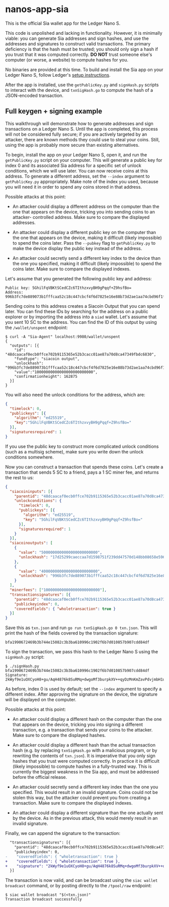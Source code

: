 # nanos-app-sia

This is the official Sia wallet app for the Ledger Nano S.

This code is unpolished and lacking in functionality. However, it is minimally
viable: you can generate Sia addresses and sign hashes, and use the addresses
and signatures to construct valid transactions. The primary deficiency is that
the hash must be trusted; you should only sign a hash if you trust that it was
computed correctly. **DO NOT** trust someone else's computer (or worse, a
website) to compute hashes for you.

No binaries are provided at this time. To build and install the Sia app on
your Ledger Nano S, follow Ledger's [setup instructions](https://ledger.readthedocs.io/en/latest/userspace/getting_started.html).

After the app is installed, use the `getPublicKey.py` and `signHash.py`
scripts to interact with the device, and `txnSigHash.go` to compute the hash
of a JSON-encoded transaction.


## Full keygen + signing example

This walkthrough will demonstrate how to generate addresses and sign
transactions on a Ledger Nano S. Until the app is completed, this process will
not be considered fully secure; if you are actively targeted by an attacker,
there are known methods they could use to steal your coins. Still, using the
app is probably more secure than existing alternatives.

To begin, install the app on your Ledger Nano S, open it, and run the
`getPublicKey.py` script on your computer. This will generate a public key for
index 0 and its associated Sia address for a specific set of unlock
conditions, which we will use later. You can now receive coins at this
address. To generate a different address, set the `--index` argument to
`getPublicKey.py` appropriately. Make note of the index you used, because you
will need it in order to spend any coins stored in that address.

Possible attacks at this point:

- An attacker could display a different address on the computer than the one
  that appears on the device, tricking you into sending coins to an attacker-
  controlled address. Make sure to compare the displayed addresses.

- An attacker could display a different public key on the computer than the
  one that appears on the device, making it difficult (likely impossible) to
  spend the coins later. Pass the `--pubkey` flag to `getPublicKey.py` to make
  the device display the public key instead of the address.

- An attacker could secretly send a different key index to the device than
  the one you specified, making it difficult (likely impossible) to spend the
  coins later. Make sure to compare the displayed indexes.

Let's assume that you generated the following public key and address:

```
Public key: 5GhilFqVBKtSCedCZc6TIthzxvyBH9gPqqf+Z9hsfBo=
Address:    996b3fc7de889073b1fffcaa52c18c447cbcf4f6d7825e16e88b73d2ae1aa74cbd96f1f1699f
```

Sending coins to this address creates a Siacoin Output that you can spend
later. You can find these IDs by searching for the address on a public
explorer or by importing the address into a `siad` wallet. Let's assume that
you sent 10 SC to the address. You can find the ID of this output by using the
`/wallet/unspent` endpoint:

```
$ curl -A "Sia-Agent" localhost:9980/wallet/unspent
{
  "outputs": [{
    "id": "48dcaacaf0ecb0ffce702b9115365e52b3cacc01ae87a70d8ca47349fbdc6830",
    "fundtype": "siacoin output",
    "unlockhash": "996b3fc7de889073b1fffcaa52c18c447cbcf4f6d7825e16e88b73d2ae1aa74cbd96f1f1699f",
    "value":"10000000000000000000000000",
    "confirmationheight": 162875
  }]
}
```

You will also need the unlock conditions for the address, which are:

```json
{
  "timelock": 0,
  "publickeys": [{
    "algorithm": "ed25519",
    "key":"5GhilFqVBKtSCedCZc6TIthzxvyBH9gPqqf+Z9hsfBo="
  }],
  "signaturesrequired": 1
}
```

If you use the public key to construct more complicated unlock conditions
(such as a multisig scheme), make sure you write down the unlock conditions
somewhere.

Now you can construct a transaction that spends these coins. Let's create a
transaction that sends 5 SC to a friend, pays a 1 SC miner fee, and returns
the rest to us:

```json
{
  "siacoininputs": [{
    "parentid": "48dcaacaf0ecb0ffce702b9115365e52b3cacc01ae87a70d8ca47349fbdc6830",
    "unlockconditions": {
      "timelock": 0,
      "publickeys": [{
        "algorithm": "ed25519",
        "key": "5GhilFqVBKtSCedCZc6TIthzxvyBH9gPqqf+Z9hsfBo="
      }],
      "signaturesrequired": 1
    }
  }],
  "siacoinoutputs": [
    {
      "value": "5000000000000000000000000",
      "unlockhash": "17d25299caeccaa7d1598751f239dd47570d148bb08658e596112d917dfa6bc8400b44f239bb"
    },
    {
      "value": "4000000000000000000000000",
      "unlockhash": "996b3fc7de889073b1fffcaa52c18c447cbcf4f6d7825e16e88b73d2ae1aa74cbd96f1f1699f"
    }
  ],
  "minerfees": ["1000000000000000000000000"],
  "transactionsignatures": [{
    "parentid": "48dcaacaf0ecb0ffce702b9115365e52b3cacc01ae87a70d8ca47349fbdc6830",
    "publickeyindex": 0,
    "coveredfields": { "wholetransaction": true }
  }]
}
```

Save this as `txn.json` and run `go run txnSigHash.go 0 txn.json`. This will
print the hash of the fields covered by the transaction signature:
```
bfa1990672469b3b744e15082c3b3ba610996c1902f6b7d010857b907cdd84df
```

To sign the transaction, we pass this hash to the Ledger Nano S using the
`signHash.py` script:

```
$ ./signHash.py bfa1990672469b3b744e15082c3b3ba610996c1902f6b7d010857b907cdd84df
Signature: 2kWyf9e1uOXCyoH8+gu/AqH4876k8SuRMq+dwgoMf3burpkXV++qyDzMnKmZavPdvjmbH1uL1Glzq6juNunMDA==
```

As before, index 0 is used by default; set the `--index` argument to specify a
different index. After approving the signature on the device, the signature
will be displayed on the computer.

Possible attacks at this point:

- An attacker could display a different hash on the computer than the one that
  appears on the device, tricking you into signing a different transaction,
  e.g. a transaction that sends your coins to the attacker. Make sure to
  compare the displayed hashes.

- An attacker could display a different hash than the actual transaction hash
  (e.g. by replacing `txnSigHash.go` with a malicious program, or by rewriting
  the contents of `txn.json`). It is imperative that you only sign hashes that
  you trust were computed correctly. In practice it is difficult (likely
  impossible) to compute hashes in a fully-trusted way. This is currently the
  biggest weakness in the Sia app, and must be addressed before the official
  release.

- An attacker could secretly send a different key index than the one you
  specified. This would result in an invalid signature. Coins could not be
  stolen this way, but the attacker could prevent you from creating a
  transaction. Make sure to compare the displayed indexes.

- An attacker could display a different signature than the one actually sent
  by the device. As in the previous attack, this would merely result in an
  invalid signature.

Finally, we can append the signature to the transaction:

```diff
  "transactionsignatures": [{
    "parentid": "48dcaacaf0ecb0ffce702b9115365e52b3cacc01ae87a70d8ca47349fbdc6830",
    "publickeyindex": 0,
-    "coveredfields": { "wholetransaction": true }
+    "coveredfields": { "wholetransaction": true },
+    "signature": "2kWyf9e1uOXCyoH8+gu/AqH4876k8SuRMq+dwgoMf3burpkXV++qyDzMnKmZavPdvjmbH1uL1Glzq6juNunMDA=="
  }]
```

The transaction is now valid, and can be broadcast using the `siac wallet
broadcast` command, or by posting directly to the `/tpool/raw` endpoint:

```
$ siac wallet broadcast "$(<txn.json)"
Transaction broadcast successfully
```
